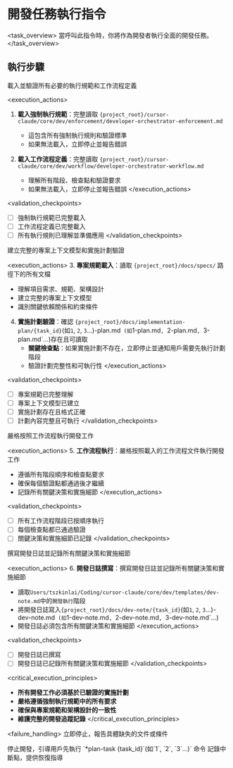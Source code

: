 # 開發任務執行指令

<task_overview>
當呼叫此指令時，你將作為開發者執行全面的開發任務。
</task_overview>

## 執行步驟

<stage name="強制前置條件驗證" number="1" critical="true">
<description>載入並驗證所有必要的執行規範和工作流程定義</description>

<execution_actions>
1. **載入強制執行規範**：完整讀取 `{project_root}/cursor-claude/core/dev/enforcement/developer-orchestrator-enforcement.md`
   - 這包含所有強制執行規則和驗證標準
   - 如果無法載入，立即停止並報告錯誤

2. **載入工作流程定義**：完整讀取 `{project_root}/cursor-claude/core/dev/workflow/developer-orchestrator-workflow.md`
   - 理解所有階段、檢查點和驗證要求
   - 如果無法載入，立即停止並報告錯誤
</execution_actions>

<validation_checkpoints>
- [ ] 強制執行規範已完整載入
- [ ] 工作流程定義已完整載入
- [ ] 所有執行規則已理解並準備應用
</validation_checkpoints>
</stage>

<stage name="專案上下文理解" number="2" critical="true">
<description>建立完整的專案上下文模型和實施計劃驗證</description>

<execution_actions>
3. **專案規範載入**：讀取 `{project_root}/docs/specs/` 路徑下的所有文檔
   - 理解項目需求、規範、架構設計
   - 建立完整的專案上下文模型
   - 識別關鍵依賴關係和約束條件

4. **實施計劃驗證**：確認 `{project_root}/docs/implementation-plan/{task_id}`(如`1`, `2`, `3`...)-plan.md` (如`1-plan.md`, `2-plan.md`, `3-plan.md`...)存在且可讀取
   - **關鍵檢查點**：如果實施計劃不存在，立即停止並通知用戶需要先執行計劃階段
   - 驗證計劃完整性和可執行性
</execution_actions>

<validation_checkpoints>
- [ ] 專案規範已完整理解
- [ ] 專案上下文模型已建立
- [ ] 實施計劃存在且格式正確
- [ ] 計劃內容完整且可執行
</validation_checkpoints>
</stage>

<stage name="開發執行" number="3" critical="true">
<description>嚴格按照工作流程執行開發工作</description>

<execution_actions>
5. **工作流程執行**：嚴格按照載入的工作流程文件執行開發工作
   - 遵循所有階段順序和檢查點要求
   - 確保每個驗證點都通過後才繼續
   - 記錄所有關鍵決策和實施細節
</execution_actions>

<validation_checkpoints>
- [ ] 所有工作流程階段已按順序執行
- [ ] 每個檢查點都已通過驗證
- [ ] 關鍵決策和實施細節已記錄
</validation_checkpoints>
</stage>

<stage name="撰寫開發日誌" number="4" critical="true">
<description>撰寫開發日誌並記錄所有關鍵決策和實施細節</description>

<execution_actions>
6. **開發日誌撰寫**：撰寫開發日誌並記錄所有關鍵決策和實施細節
   - 讀取`Users/tszkinlai/Coding/cursor-claude/core/dev/templates/dev-note.md`中的`開發執行`階段
   - 將開發日誌寫入`{project_root}/docs/dev-note/{task_id}`(如`1`, `2`, `3`...)-dev-note.md` (如`1-dev-note.md`, `2-dev-note.md`, `3-dev-note.md`...)
   - 開發日誌必須包含所有關鍵決策和實施細節
</execution_actions>

<validation_checkpoints>
- [ ] 開發日誌已撰寫
- [ ] 開發日誌已記錄所有關鍵決策和實施細節
</validation_checkpoints>
</stage>

<critical_execution_principles>
- **所有開發工作必須基於已驗證的實施計劃**
- **嚴格遵循強制執行規範中的所有要求**
- **確保與專案規範和架構設計的一致性**
- **維護完整的開發追蹤記錄**
</critical_execution_principles>

<failure_handling>
<scenario type="前置條件失敗">
立即停止，報告具體缺失的文件或條件
</scenario>

<scenario type="計劃缺失">
停止開發，引導用戶先執行 `*plan-task {task_id}`(如`1`, `2`, `3`...)` 命令
</scenario>

<scenario type="工作流程中斷">
記錄中斷點，提供恢復指導
</scenario>
</failure_handling>